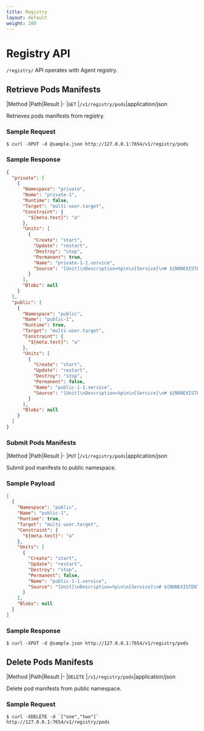 ```yaml
---
title: Registry
layout: default
weight: 200
---
```


# Registry API

`/registry/` API operates with Agent registry.

## Retrieve Pods Manifests

|Method |Path|Result
|-
|`GET` |`/v1/registry/pods`|application/json

Retrieves pods manifests from registry.

### Sample Request

```shell
$ curl -XPUT -d @sample.json http://127.0.0.1:7654/v1/registry/pods
```

### Sample Response

```json
{
  "private": [
    {
      "Namespace": "private",
      "Name": "private-1",
      "Runtime": false,
      "Target": "multi-user.target",
      "Constraint": {
        "${meta.test}": "a"
      },
      "Units": [
        {
          "Create": "start",
          "Update": "restart",
          "Destroy": "stop",
          "Permanent": true,
          "Name": "private-1-1.service",
          "Source": "[Unit]\nDescription=%p\n\n[Service]\n# ${NONEXISTENT}\nExecStart=/usr/bin/sleep inf\n\n[Install]\nWantedBy=multi-user.target\n"
        }
      ],
      "Blobs": null
    }
  ],
  "public": [
    {
      "Namespace": "public",
      "Name": "public-1",
      "Runtime": true,
      "Target": "multi-user.target",
      "Constraint": {
        "${meta.test}": "a"
      },
      "Units": [
        {
          "Create": "start",
          "Update": "restart",
          "Destroy": "stop",
          "Permanent": false,
          "Name": "public-1-1.service",
          "Source": "[Unit]\nDescription=%p\n\n[Service]\n# ${NONEXISTENT}\nExecStart=/usr/bin/sleep inf\n\n[Install]\nWantedBy=multi-user.target\n"
        }
      ],
      "Blobs": null
    }
  ]
}
```

### Submit Pods Manifests

|Method |Path|Result
|-
|`PUT` |`/v1/registry/pods`|application/json

Submit pod manifests to public namespace.

### Sample Payload

```json
[
  {
    "Namespace": "public",
    "Name": "public-1",
    "Runtime": true,
    "Target": "multi-user.target",
    "Constraint": {
      "${meta.test}": "a"
    },
    "Units": [
      {
        "Create": "start",
        "Update": "restart",
        "Destroy": "stop",
        "Permanent": false,
        "Name": "public-1-1.service",
        "Source": "[Unit]\nDescription=%p\n\n[Service]\n# ${NONEXISTENT}\nExecStart=/usr/bin/sleep inf\n\n[Install]\nWantedBy=multi-user.target\n"
      }
    ],
    "Blobs": null
  }
]
```

### Sample Response

```shell
$ curl -XPUT -d @sample.json http://127.0.0.1:7654/v1/registry/pods
```

## Delete Pods Manifests

|Method |Path|Result
|-
|`DELETE` |`/v1/registry/pods`|application/json

Delete pod manifests from public namespace.

### Sample Request

```shell
$ curl -XDELETE -d `["one","two"]` http://127.0.0.1:7654/v1/registry/pods
```

